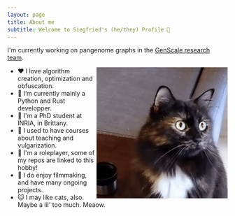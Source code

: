 ```yaml
---
layout: page
title: About me
subtitle: Welcome to Siegfried's (he/they) Profile 👋
---
```


<p>I'm currently working on pangenome graphs in the <a href="https://team.inria.fr/genscale/">GenScale research team</a>.</p>
<img align="right" src="/assets/img/polly_la_best.gif" width="300" height="300">
<ul>
  <li>❤️ I love algorithm creation, optimization and obfuscation.</li>
  <li>🌱 I’m currently mainly a Python and Rust developper.</li>
  <li>💼 I'm a PhD student at INRIA, in Brittany.</li>
  <li>📖 I used to have courses about teaching and vulgarization.</li>
  <li>🐲 I'm a roleplayer, some of my repos are linked to this hobby!</li>
  <li>🎥 I do enjoy filmmaking, and have many ongoing projects.</li>
  <li>🐱 I may like cats, also. Maybe a lil' too much. Meaow.</li>
</ul>
